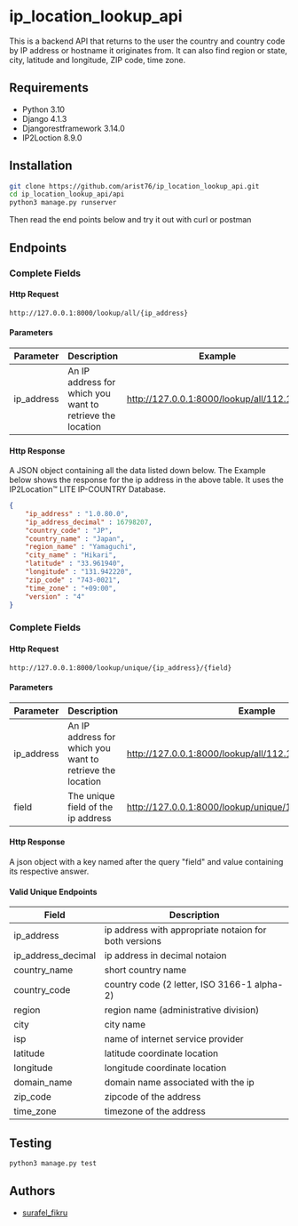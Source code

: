# ip_location_lookup_api

This is a backend API that returns to the user the country and country code by IP address or hostname it originates from. It can also find region or state, city, latitude and longitude, ZIP code, time zone.

## Requirements

- Python 3.10
- Django 4.1.3
- Djangorestframework 3.14.0
- IP2Loction 8.9.0
## Installation

```bash
git clone https://github.com/arist76/ip_location_lookup_api.git
cd ip_location_lookup_api/api
python3 manage.py runserver
```

Then read the end points below and try it out with curl or postman

## Endpoints

### Complete Fields

#### Http Request

```
http://127.0.0.1:8000/lookup/all/{ip_address}
```

#### Parameters

| Parameter       | Description                                               | Example                                    |
| --------------- | ------------                                              | -------------------------------------------|
| ip_address      | An IP address for which you want to retrieve the location | http://127.0.0.1:8000/lookup/all/112.1.2.1 |

#### Http Response

A JSON object containing all the data listed down below. The Example below shows
the response for the ip address in the above table. It uses the IP2Location™ LITE IP-COUNTRY Database.

```json
{
    "ip_address" : "1.0.80.0",
    "ip_address_decimal" : 16798207,
    "country_code" : "JP",
    "country_name" : "Japan",
    "region_name" : "Yamaguchi",
    "city_name" : "Hikari",
    "latitude" : "33.961940",
    "longitude" : "131.942220",
    "zip_code" : "743-0021",
    "time_zone" : "+09:00",
    "version" : "4"
}
```
### Complete Fields

#### Http Request

```
http://127.0.0.1:8000/lookup/unique/{ip_address}/{field}
```

#### Parameters

| Parameter       | Description                                               | Example                                                    |
| --------------- | ------------                                              | -----------------------------------------------------------|
| ip_address      | An IP address for which you want to retrieve the location | http://127.0.0.1:8000/lookup/all/112.1.2.1                 |
| field           | The unique field of the ip address                        | http://127.0.0.1:8000/lookup/unique/112.1.2.1/country_code |

#### Http Response

A json object with a key named after the query "field" and value containing its respective
answer.

#### Valid Unique Endpoints

| Field              | Description                                           |
| ---------------    | ------------------------------------------------------|
| ip_address         | ip address with appropriate notaion for both versions |
| ip_address_decimal | ip address in decimal notaion                         |
| country_name       | short country name                                    |
| country_code       | country code (2 letter, ISO 3166-1 alpha-2)           |
| region             | region name (administrative division)                 |
| city               | city name                                             |
| isp                | name of internet service provider                     |
| latitude           | latitude coordinate location                          |
| longitude          | longitude coordinate location                         |
| domain_name        | domain name associated with the ip                    |
| zip_code           | zipcode of the address                                |
| time_zone          | timezone of the address                               |

## Testing

```bash
python3 manage.py test
```

## Authors

- [surafel_fikru](https://www.github.com/arist76)

